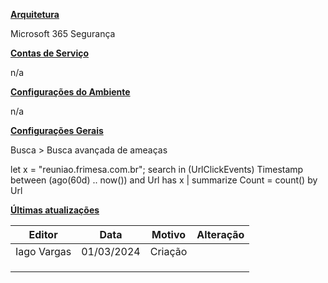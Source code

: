 **<u>Arquitetura</u>**

Microsoft 365 Segurança

**<u>Contas de Serviço</u>**

n/a

**<u>Configurações do Ambiente</u>**

n/a

**<u>Configurações Gerais</u>**

Busca \> Busca avançada de ameaças

let x = "reuniao.frimesa.com.br";
search in (UrlClickEvents)
Timestamp between (ago(60d) .. now())
and Url has x
\| summarize Count = count() by Url

**<u>Últimas atualizações</u>**  

| Editor      | Data       | Motivo  | Alteração |
|-------------|------------|---------|-----------|
| Iago Vargas | 01/03/2024 | Criação |          |
|             |            |         |           |
|             |            |         |           |
|             |            |         |           |
